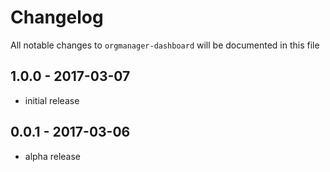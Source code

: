 # Changelog

All notable changes to `orgmanager-dashboard` will be documented in this file

## 1.0.0 - 2017-03-07

- initial release

## 0.0.1 - 2017-03-06

- alpha release
